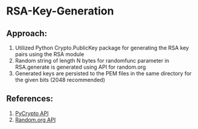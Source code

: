 # RSA-Key-Generation
## Approach:
1. Utilized Python Crypto.PublicKey package for generating the RSA key pairs using the RSA module
2. Random string of length N bytes for randomfunc parameter in RSA.generate is generated using API for random.org
3. Generated keys are persisted to the PEM files in the same directory for the given bits (2048 recommended)

## References:
1. [PyCrypto API](https://www.dlitz.net/software/pycrypto/api/current/Crypto.PublicKey.RSA-module.html)
2. [Random.org API](https://api.random.org/json-rpc/1/basic)
